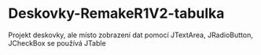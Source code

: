 # Deskovky-RemakeR1V2-tabulka
Projekt deskovky, ale místo zobrazení dat pomocí JTextArea, JRadioButton, JCheckBox se používá JTable
